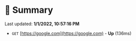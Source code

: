# 📖 Summary
Last updated: **1/1/2022, 10:57:16 PM**

- `GET` [https://google.com](https://google.com) - **Up** (136ms)
